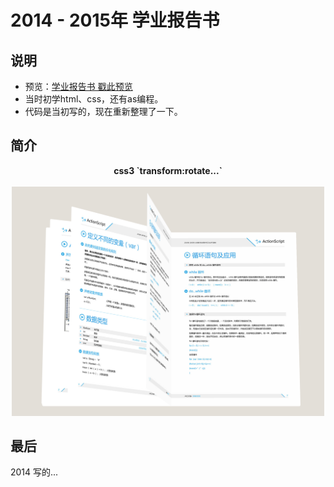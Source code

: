 # 2014 - 2015年 学业报告书  

## 说明  

+ 预览：[学业报告书 戳此预览](https://vsme.github.io/2014-Academic-report/)  
+ 当时初学html、css，还有as编程。
+ 代码是当初写的，现在重新整理了一下。

## 简介  

<p align="center">
  <b>css3 `transform:rotate...`</b>
  <br></br>
  <img width="500px" src="./images/readme_1.png">
</p>

## 最后  

2014 写的...